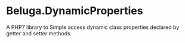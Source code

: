 # Beluga.DynamicProperties
A PHP7 library to Simple access dynamic class properties declared by getter and setter methods.
